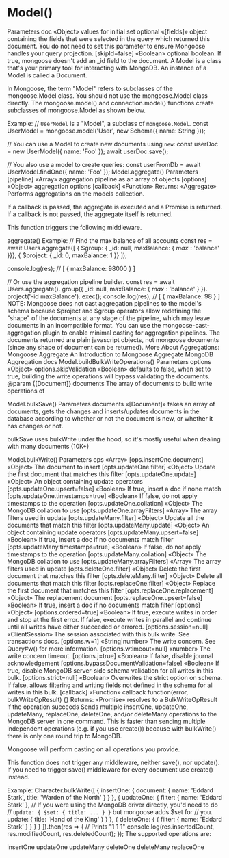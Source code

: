 # Model()

Parameters
doc «Object» values for initial set
optional «[fields]» object containing the fields that were selected in the query which returned this document. You do not need to set this parameter to ensure Mongoose handles your query projection.
[skipId=false] «Boolean» optional boolean. If true, mongoose doesn't add an _id field to the document.
A Model is a class that's your primary tool for interacting with MongoDB. An instance of a Model is called a Document.

In Mongoose, the term "Model" refers to subclasses of the mongoose.Model class. You should not use the mongoose.Model class directly. The mongoose.model() and connection.model() functions create subclasses of mongoose.Model as shown below.

Example:
// `UserModel` is a "Model", a subclass of `mongoose.Model`.
const UserModel = mongoose.model('User', new Schema({ name: String }));

// You can use a Model to create new documents using `new`:
const userDoc = new UserModel({ name: 'Foo' });
await userDoc.save();

// You also use a model to create queries:
const userFromDb = await UserModel.findOne({ name: 'Foo' });
Model.aggregate()
Parameters
[pipeline] «Array» aggregation pipeline as an array of objects
[options] «Object» aggregation options
[callback] «Function»
Returns:
«Aggregate»
Performs aggregations on the models collection.

If a callback is passed, the aggregate is executed and a Promise is returned. If a callback is not passed, the aggregate itself is returned.

This function triggers the following middleware.

aggregate()
Example:
// Find the max balance of all accounts
const res = await Users.aggregate([
  { $group: { _id: null, maxBalance: { $max: '$balance' }}},
  { $project: { _id: 0, maxBalance: 1 }}
]);

console.log(res); // [ { maxBalance: 98000 } ]

// Or use the aggregation pipeline builder.
const res = await Users.aggregate().
  group({ _id: null, maxBalance: { $max: '$balance' } }).
  project('-id maxBalance').
  exec();
console.log(res); // [ { maxBalance: 98 } ]
NOTE:
Mongoose does not cast aggregation pipelines to the model's schema because $project and $group operators allow redefining the "shape" of the documents at any stage of the pipeline, which may leave documents in an incompatible format. You can use the mongoose-cast-aggregation plugin to enable minimal casting for aggregation pipelines.
The documents returned are plain javascript objects, not mongoose documents (since any shape of document can be returned).
More About Aggregations:
Mongoose Aggregate
An Introduction to Mongoose Aggregate
MongoDB Aggregation docs
Model.buildBulkWriteOperations()
Parameters
options «Object»
options.skipValidation «Boolean» defaults to false, when set to true, building the write operations will bypass validating the documents.
@param {[Document]} documents The array of documents to build write operations of

Model.bulkSave()
Parameters
documents «[Document]»
takes an array of documents, gets the changes and inserts/updates documents in the database according to whether or not the document is new, or whether it has changes or not.

bulkSave uses bulkWrite under the hood, so it's mostly useful when dealing with many documents (10K+)

Model.bulkWrite()
Parameters
ops «Array»
[ops.insertOne.document] «Object» The document to insert
[opts.updateOne.filter] «Object» Update the first document that matches this filter
[opts.updateOne.update] «Object» An object containing update operators
[opts.updateOne.upsert=false] «Boolean» If true, insert a doc if none match
[opts.updateOne.timestamps=true] «Boolean» If false, do not apply timestamps to the operation
[opts.updateOne.collation] «Object» The MongoDB collation to use
[opts.updateOne.arrayFilters] «Array» The array filters used in update
[opts.updateMany.filter] «Object» Update all the documents that match this filter
[opts.updateMany.update] «Object» An object containing update operators
[opts.updateMany.upsert=false] «Boolean» If true, insert a doc if no documents match filter
[opts.updateMany.timestamps=true] «Boolean» If false, do not apply timestamps to the operation
[opts.updateMany.collation] «Object» The MongoDB collation to use
[opts.updateMany.arrayFilters] «Array» The array filters used in update
[opts.deleteOne.filter] «Object» Delete the first document that matches this filter
[opts.deleteMany.filter] «Object» Delete all documents that match this filter
[opts.replaceOne.filter] «Object» Replace the first document that matches this filter
[opts.replaceOne.replacement] «Object» The replacement document
[opts.replaceOne.upsert=false] «Boolean» If true, insert a doc if no documents match filter
[options] «Object»
[options.ordered=true] «Boolean» If true, execute writes in order and stop at the first error. If false, execute writes in parallel and continue until all writes have either succeeded or errored.
[options.session=null] «ClientSession» The session associated with this bulk write. See transactions docs.
[options.w=1] «String|number» The write concern. See Query#w() for more information.
[options.wtimeout=null] «number» The write concern timeout.
[options.j=true] «Boolean» If false, disable journal acknowledgement
[options.bypassDocumentValidation=false] «Boolean» If true, disable MongoDB server-side schema validation for all writes in this bulk.
[options.strict=null] «Boolean» Overwrites the strict option on schema. If false, allows filtering and writing fields not defined in the schema for all writes in this bulk.
[callback] «Function» callback function(error, bulkWriteOpResult) {}
Returns:
«Promise» resolves to a BulkWriteOpResult if the operation succeeds
Sends multiple insertOne, updateOne, updateMany, replaceOne, deleteOne, and/or deleteMany operations to the MongoDB server in one command. This is faster than sending multiple independent operations (e.g. if you use create()) because with bulkWrite() there is only one round trip to MongoDB.

Mongoose will perform casting on all operations you provide.

This function does not trigger any middleware, neither save(), nor update(). If you need to trigger save() middleware for every document use create() instead.

Example:
Character.bulkWrite([
  {
    insertOne: {
      document: {
        name: 'Eddard Stark',
        title: 'Warden of the North'
      }
    }
  },
  {
    updateOne: {
      filter: { name: 'Eddard Stark' },
      // If you were using the MongoDB driver directly, you'd need to do
      // `update: { $set: { title: ... } }` but mongoose adds $set for
      // you.
      update: { title: 'Hand of the King' }
    }
  },
  {
    deleteOne: {
      {
        filter: { name: 'Eddard Stark' }
      }
    }
  }
]).then(res => {
 // Prints "1 1 1"
 console.log(res.insertedCount, res.modifiedCount, res.deletedCount);
});
The supported operations are:

insertOne
updateOne
updateMany
deleteOne
deleteMany
replaceOne
